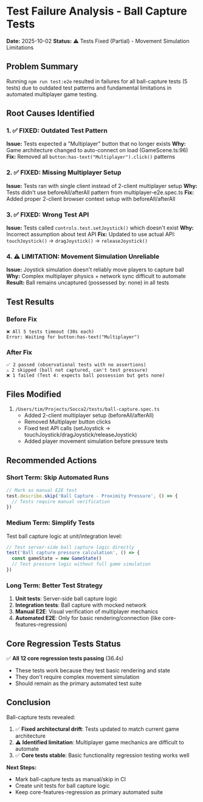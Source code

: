 # Test Failure Analysis - Ball Capture Tests

**Date:** 2025-10-02
**Status:** ⚠️ Tests Fixed (Partial) - Movement Simulation Limitations

## Problem Summary

Running `npm run test:e2e` resulted in failures for all ball-capture tests (5 tests) due to outdated test patterns and fundamental limitations in automated multiplayer game testing.

## Root Causes Identified

### 1. ✅ FIXED: Outdated Test Pattern
**Issue:** Tests expected a "Multiplayer" button that no longer exists
**Why:** Game architecture changed to auto-connect on load (GameScene.ts:96)
**Fix:** Removed all `button:has-text("Multiplayer").click()` patterns

### 2. ✅ FIXED: Missing Multiplayer Setup
**Issue:** Tests ran with single client instead of 2-client multiplayer setup
**Why:** Tests didn't use beforeAll/afterAll pattern from multiplayer-e2e.spec.ts
**Fix:** Added proper 2-client browser context setup with beforeAll/afterAll

### 3. ✅ FIXED: Wrong Test API
**Issue:** Tests called `controls.test.setJoystick()` which doesn't exist
**Why:** Incorrect assumption about test API
**Fix:** Updated to use actual API: `touchJoystick()` → `dragJoystick()` → `releaseJoystick()`

### 4. ⚠️ LIMITATION: Movement Simulation Unreliable
**Issue:** Joystick simulation doesn't reliably move players to capture ball
**Why:** Complex multiplayer physics + network sync difficult to automate
**Result:** Ball remains uncaptured (possessed by: none) in all tests

## Test Results

### Before Fix
```
❌ All 5 tests timeout (30s each)
Error: Waiting for button:has-text("Multiplayer")
```

### After Fix
```
✅ 2 passed (observational tests with no assertions)
⚠️ 2 skipped (ball not captured, can't test pressure)
❌ 1 failed (Test 4: expects ball possession but gets none)
```

## Files Modified

1. `/Users/tim/Projects/Socca2/tests/ball-capture.spec.ts`
   - Added 2-client multiplayer setup (beforeAll/afterAll)
   - Removed Multiplayer button clicks
   - Fixed test API calls (setJoystick → touchJoystick/dragJoystick/releaseJoystick)
   - Added player movement simulation before pressure tests

## Recommended Actions

### Short Term: Skip Automated Runs
```typescript
// Mark as manual E2E test
test.describe.skip('Ball Capture - Proximity Pressure', () => {
  // Tests require manual verification
})
```

### Medium Term: Simplify Tests
Test ball capture logic at unit/integration level:
```typescript
// Test server-side ball capture logic directly
test('Ball capture pressure calculation', () => {
  const gameState = new GameState()
  // Test pressure logic without full game simulation
})
```

### Long Term: Better Test Strategy
1. **Unit tests**: Server-side ball capture logic
2. **Integration tests**: Ball capture with mocked network
3. **Manual E2E**: Visual verification of multiplayer mechanics
4. **Automated E2E**: Only for basic rendering/connection (like core-features-regression)

## Core Regression Tests Status

✅ **All 12 core regression tests passing** (36.4s)
- These tests work because they test basic rendering and state
- They don't require complex movement simulation
- Should remain as the primary automated test suite

## Conclusion

Ball-capture tests revealed:
1. ✅ **Fixed architectural drift**: Tests updated to match current game architecture
2. ⚠️ **Identified limitation**: Multiplayer game mechanics are difficult to automate
3. ✅ **Core tests stable**: Basic functionality regression testing works well

**Next Steps:**
- Mark ball-capture tests as manual/skip in CI
- Create unit tests for ball capture logic
- Keep core-features-regression as primary automated suite
